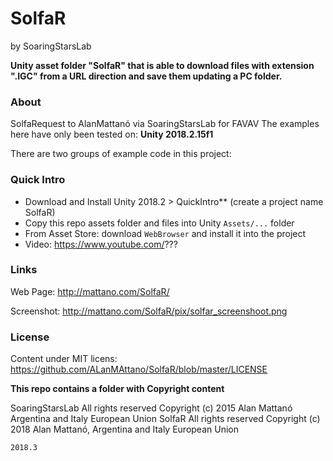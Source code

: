 # SolfaR 
by SoaringStarsLab

**Unity asset folder "SolfaR" that is able to download files with extension ".IGC" from a URL direction and save them updating a PC folder.**



### About

SolfaRequest to AlanMattanó via SoaringStarsLab for FAVAV
The examples here have only been tested on: **Unity 2018.2.15f1**

There are two groups of example code in this project:

### Quick Intro
* Download and Install Unity 2018.2 > QuickIntro** (create a project name SolfaR)
* Copy this repo assets folder and files into Unity `Assets/...` folder
* From Asset Store: download `WebBrowser` and install it into the project
* Video: https://www.youtube.com/???

### Links
Web Page: http://mattano.com/SolfaR/

Screenshot: http://mattano.com/SolfaR/pix/solfar_screenshoot.png

### License
Content under MIT licens: https://github.com/ALanMAttano/SolfaR/blob/master/LICENSE

**This repo contains a folder with Copyright content**

SoaringStarsLab All rights reserved Copyright (c) 2015 Alan Mattanó Argentina and Italy European Union
SolfaR All rights reserved Copyright (c) 2018 Alan Mattanó, Argentina and Italy European Union

```
2018.3
```
